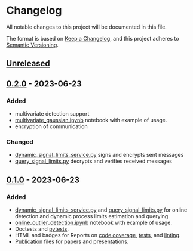 # Changelog

All notable changes to this project will be documented in this file.

The format is based on [Keep a Changelog](https://keepachangelog.com/en/1.0.0/),
and this project adheres to [Semantic Versioning](https://semver.org/spec/v2.0.0.html).

## [Unreleased]

## [0.2.0] - 2023-06-23

### Added

- multivariate detection support
- [multivariate_gaussian.ipynb](https://github.com/MarekWadinger/online_outlier_detection/blob/main/multivariate_gaussian.ipynb) notebook with example of usage.
- encryption of communication

### Changed

- [dynamic_signal_limits_service.py](https://github.com/MarekWadinger/online_outlier_detection/blob/main/dynamic_signal_limits_service.py) signs and encrypts sent messages
- [query_signal_limits.py](https://github.com/MarekWadinger/online_outlier_detection/blob/main/query_signal_limits.py) decrypts and verifies received messages

## [0.1.0] - 2023-06-23

### Added

- [dynamic_signal_limits_service.py](https://github.com/MarekWadinger/online_outlier_detection/blob/main/dynamic_signal_limits_service.py)
and
[query_signal_limits.py](https://github.com/MarekWadinger/online_outlier_detection/blob/main/query_signal_limits.py)
for online detection and dynamic process limits estimation and querying.
- [online_outlier_detection.ipynb](https://github.com/MarekWadinger/online_outlier_detection/blob/main/online_outlier_detection.ipynb)
notebook with example of usage.
- Doctests and
[pytests](https://github.com/MarekWadinger/online_outlier_detection/tree/main/tests).
- HTML and badges for Reports on
[code coverage](https://codecov.io/gh/MarekWadinger/online_outlier_detection),
[tests](https://htmlpreview.github.io/?https://github.com/MarekWadinger/online_outlier_detection/blob/main/reports/junit/report/index.html),
and
[linting](https://htmlpreview.github.io/?https://github.com/MarekWadinger/online_outlier_detection/blob/main/reports/flake8/report/index.html).
- [Publication](https://github.com/MarekWadinger/online_outlier_detection/tree/main/publications)
files for papers and presentations.

[unreleased]: https://github.com/MarekWadinger/online_outlier_detection/compare/0.2.0...HEAD
[0.2.0]: https://github.com/MarekWadinger/online_outlier_detection/compare/0.1.0...0.2.0
[0.1.0]: https://github.com/MarekWadinger/online_outlier_detection/releases/tag/0.1.0releases/tag/0.1.0